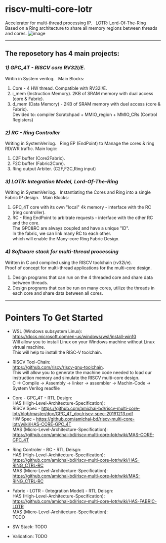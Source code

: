 # riscv-multi-core-lotr
Accelerator for multi-thread processing IP.   
LOTR:  Lord-Of-The-Ring  
Based on a Ring architecture to share all memory regions between threads and cores.
![image](https://user-images.githubusercontent.com/81047407/117139027-6b3fe480-adb4-11eb-9e2f-6c64a921c99a.png)

*** 
## The reposetory has 4 main projects:
### *1) GPC_4T - RISCV core RV32I/E.*  
Writin in System verilog.  
Main Blocks:
1. Core - 4 HW thread. Compatible with RV32I/E.
2. i_mem (Instruction Memory). 2KB of SRAM memory with dual access (core & Fabric).
3. d_mem (Data Memory) - 2KB of SRAM memory with duel access (core & Fabric).    
Devided to: compiler Scratchpad + MMIO_region + MMIO_CRs (Control Registers)

### *2) RC - Ring Controller*  
Writing in SystemVerilog.  
Ring EP (EndPoint) to Manage the cores & ring RD/WR traffic.
Main logic:
1. C2F buffer (Core2Fabric).
2. F2C buffer (Fabric2Core).
3. Ring output Arbiter. (C2F,F2C,Ring input)

### *3) LOTR: Integration Model, Lord-Of-The-Ring*  
Writing in SystemVerilog.  
Instantiating the Cores and Ring into a single Fabric IP design.  
Main Blocks:  
1. GPC_4T core with its own "local" 4k memory - interface with the RC (ring controller).  
2. RC - Ring EndPoint to arbitrate requests - interface with the other RC and the core.  
The GPC&RC are always coupled and have a unique "ID".  
In the fabric, we can link many RC to each other.  
which will enable the Many-core Ring Fabric Design.  
  
### *4) Software stack for multi-thread processing*  
Written in C and compiled using the RISCV toolchain (rv32i/e).  
Proof of concept for multi-thread applications for the multi-core design.  
1. Design programs that can run on the 4 threaded core and share data between threads.  
2. Design programs that can be run on many cores, utilize the threads in each core and share data between all cores.


***


# Pointers To Get Started
- WSL (Windows subsystem Linux):  
https://docs.microsoft.com/en-us/windows/wsl/install-win10  
Will allow you to install Linux on your Windows machine without Linux virtual machine.  
This will help to install the RISC-V toolchain.  
- RISCV Tool-Chain:  
https://github.com/riscv/riscv-gnu-toolchain.  
This will allow you to generate the machine code needed to load our instruction memory and simulate the RISCV multi-core design.  
C -> Compile -> Assembly -> linker -> assembler -> Machin-Code -> System Verilog readfile  


- Core - GPC_4T - RTL Design:   
HAS (High-Level-Architecture-Specification):     
RISCV Spec - https://github.com/amichai-bd/riscv-multi-core-lotr/blob/master/doc/GPC_4T_doc/riscv-spec-20191213.pdf   
HW Spec - https://github.com/amichai-bd/riscv-multi-core-lotr/wiki/HAS-CORE-GPC_4T  
MAS (Micro-Level-Architecture-Specification):  
https://github.com/amichai-bd/riscv-multi-core-lotr/wiki/MAS-CORE-GPC_4T  

- Ring Controler - RC - RTL Deisgn:     
HAS (High-Level-Architecture-Specification):      
https://github.com/amichai-bd/riscv-multi-core-lotr/wiki/HAS-RING_CTRL-RC  
MAS (Micro-Level-Architecture-Specification):  
https://github.com/amichai-bd/riscv-multi-core-lotr/wiki/MAS-RING_CTRL-RC  

- Fabric - LOTR - (Integration Model) - RTL Deisgn:     
HAS (High-Level-Architecture-Specification):  
https://github.com/amichai-bd/riscv-multi-core-lotr/wiki/HAS-FABRIC-LOTR  
MAS (Micro-Level-Architecture-Specification):  
TODO

- SW Stack: TODO  

- Validation: TODO





# 
